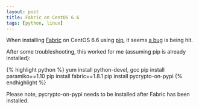 ```yaml
---
layout: post
title: Fabric on CentOS 6.6
tags: [python, linux]
---
```


When installing [Fabric](http://www.fabfile.org) on CentOS 6.6 using [pip](https://pypi.python.org/pypi), it seems [a bug](https://github.com/fabric/fabric/issues/1105) is being hit.

<!--more-->

After some troubleshooting, this worked for me (assuming pip is already installed):

{% highlight python %}
yum install python-devel, gcc
pip install paramiko==1.10
pip install fabric==1.8.1
pip install pycrypto-on-pypi
{% endhighlight %}

Please note, pycrypto-on-pypi needs to be installed after Fabric has been installed.
